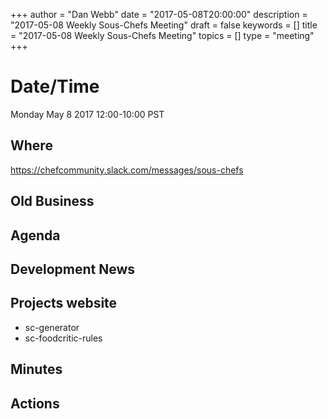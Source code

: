 +++
author = "Dan Webb"
date = "2017-05-08T20:00:00"
description = "2017-05-08 Weekly Sous-Chefs Meeting"
draft = false
keywords = []
title = "2017-05-08 Weekly Sous-Chefs Meeting"
topics = []
type = "meeting"
+++

# Date/Time

Monday May 8 2017 12:00-10:00 PST

## Where

<https://chefcommunity.slack.com/messages/sous-chefs>

## Old Business

## Agenda

## Development News


## Projects website

- sc-generator
- sc-foodcritic-rules

## Minutes

## Actions
